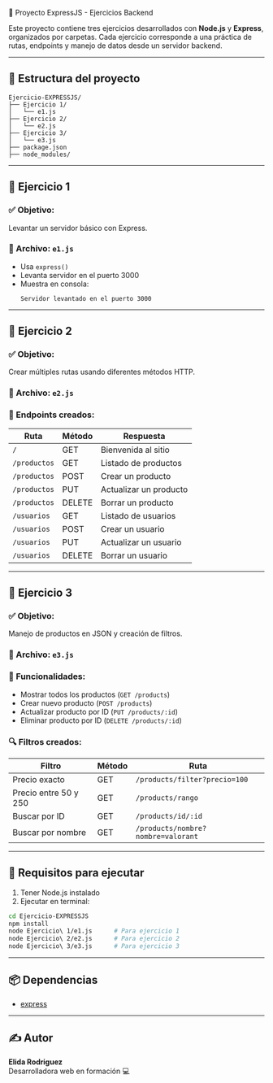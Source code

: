  🚀 Proyecto ExpressJS - Ejercicios Backend

Este proyecto contiene tres ejercicios desarrollados con **Node.js** y **Express**, organizados por carpetas. Cada ejercicio corresponde a una práctica de rutas, endpoints y manejo de datos desde un servidor backend.

---

## 📁 Estructura del proyecto

```
Ejercicio-EXPRESSJS/
├── Ejercicio 1/
│   └── e1.js
├── Ejercicio 2/
│   └── e2.js
├── Ejercicio 3/
│   └── e3.js
├── package.json
├── node_modules/
```

---

## 📘 Ejercicio 1

### ✅ Objetivo:
Levantar un servidor básico con Express.

### 📄 Archivo: `e1.js`

- Usa `express()`
- Levanta servidor en el puerto 3000
- Muestra en consola:  
  ```
  Servidor levantado en el puerto 3000
  ```

---

## 📘 Ejercicio 2

### ✅ Objetivo:
Crear múltiples rutas usando diferentes métodos HTTP.

### 📄 Archivo: `e2.js`

### 🧪 Endpoints creados:

| Ruta        | Método | Respuesta                      |
|-------------|--------|-------------------------------|
| `/`         | GET    | Bienvenida al sitio            |
| `/productos`| GET    | Listado de productos           |
| `/productos`| POST   | Crear un producto              |
| `/productos`| PUT    | Actualizar un producto         |
| `/productos`| DELETE | Borrar un producto             |
| `/usuarios` | GET    | Listado de usuarios            |
| `/usuarios` | POST   | Crear un usuario               |
| `/usuarios` | PUT    | Actualizar un usuario          |
| `/usuarios` | DELETE | Borrar un usuario              |

---

## 📘 Ejercicio 3

### ✅ Objetivo:
Manejo de productos en JSON y creación de filtros.

### 📄 Archivo: `e3.js`

### 🧪 Funcionalidades:

- Mostrar todos los productos (`GET /products`)
- Crear nuevo producto (`POST /products`)
- Actualizar producto por ID (`PUT /products/:id`)
- Eliminar producto por ID (`DELETE /products/:id`)

### 🔍 Filtros creados:

| Filtro                   | Método | Ruta                                       |
|--------------------------|--------|--------------------------------------------|
| Precio exacto            | GET    | `/products/filter?precio=100`              |
| Precio entre 50 y 250    | GET    | `/products/rango`                          |
| Buscar por ID            | GET    | `/products/id/:id`                         |
| Buscar por nombre        | GET    | `/products/nombre?nombre=valorant`         |

---

## 🧰 Requisitos para ejecutar

1. Tener Node.js instalado
2. Ejecutar en terminal:

```bash
cd Ejercicio-EXPRESSJS
npm install
node Ejercicio\ 1/e1.js      # Para ejercicio 1
node Ejercicio\ 2/e2.js      # Para ejercicio 2
node Ejercicio\ 3/e3.js      # Para ejercicio 3
```

---

## 📦 Dependencias

- [express](https://www.npmjs.com/package/express)

---

## ✍️ Autor

**Elida Rodriguez**  
Desarrolladora web en formación 💻
